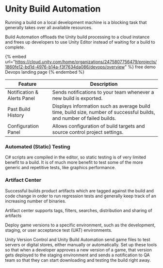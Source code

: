 # Unity Build Automation

Running a build on a local development machine is a blocking task that generally takes over all available resources.

Build Automation offloads the Unity build processing to a cloud instance and frees up developers to use Unity Editor instead of waiting for a build to complete.

{% embed url="https://cloud.unity.com/home/organizations/2475807756479/projects/1860fe12-bd1d-4976-b14a-f3f7634da086/devops/overview" %}
free demo Devops landing page
{% endembed %}





| Feature                     | Description                                                                                                            |
| --------------------------- | ---------------------------------------------------------------------------------------------------------------------- |
| Notification & Alerts Panel | Sends notifications to your team whenever a new build is exported.                                                     |
| Past Build History          | Displays information such as average build time, build size, number of successful builds, and number of failed builds. |
| Configuration Panel         | Allows configuration of build targets and source control project settings.                                             |

### Automated (Static) Testing

C# scripts are compiled in the editor, so static testing is of very limited benefit to a build. It is of much more benefit to test some of the more generic and repetitive tests, like graphics performance.

### Artifact Center

Successful builds product artifacts which are tagged against the build and code change in order to run regression tests and generally keep track of an increasing number of binaries.

Artifact center supports tags, filters, searches, distribution and sharing of artifacts

Deploy game versions to a specific environment, such as the development, staging, or user acceptance test (UAT) environments.

Unity Version Control and Unity Build Automation send game files to test servers or digital stores, either manually or automatically. Set up these tools so that when a developer approves a new version of a game, that version gets deployed to the staging environment and sends a notification to QA team so that they can start downloading and testing the build right away.
